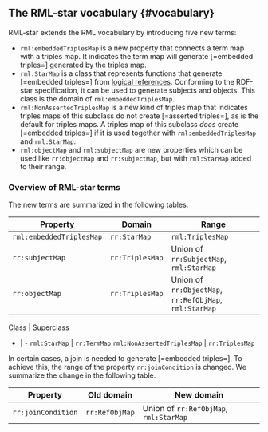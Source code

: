 ## The RML-star vocabulary {#vocabulary}

RML-star extends the RML vocabulary by introducing five new terms: 

- `rml:embeddedTriplesMap` is a new property that connects a term map with a triples map. It indicates the term map will generate [=embedded triples=] generated by the triples map.
- `rml:StarMap` is a class that represents functions that generate [=embedded triples=] from [logical references](https://rml.io/specs/rml/#reference). Conforming to the RDF-star specification, it can be used to generate subjects and objects. This class is the domain of `rml:embeddedTriplesMap`.
- `rml:NonAssertedTriplesMap` is a new kind of triples map that indicates triples maps of this subclass do not create [=asserted triples=], as is the default for triples maps. A triples map of this subclass *does* create [=embedded triples=] if it is used together with `rml:embeddedTriplesMap` and `rml:StarMap`.
- `rml:objectMap` and `rml:subjectMap` are new properties which can be used like `rr:objectMap` and `rr:subjectMap`, but with `rml:StarMap` added to their range.

### Overview of RML-star terms
The new terms are summarized in the following tables.

Property | Domain | Range
-|-|-
`rml:embeddedTriplesMap` | `rr:StarMap` |  `rml:TriplesMap`
`rr:subjectMap` | `rr:TriplesMap` | Union of `rr:SubjectMap`, `rml:StarMap`
`rr:objectMap` | `rr:TriplesMap` | Union of `rr:ObjectMap`, `rr:RefObjMap`, `rml:StarMap`

Class | Superclass 
- | -
`rml:StarMap` | `rr:TermMap`
`rml:NonAssertedTriplesMap` | `rr:TriplesMap`

In certain cases, a join is needed to generate [=embedded triples=]. To achieve this, the range of the property `rr:joinCondition` is changed. We summarize the change in the following table.

Property | Old domain | New domain
-|-|-
`rr:joinCondition` | `rr:RefObjMap` | Union of `rr:RefObjMap`, `rml:StarMap`